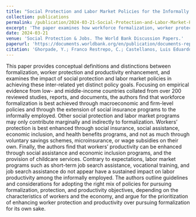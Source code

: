 ```yaml
---
title: "Social Protection and Labor Market Policies for the Informally Employed : A Review of Evidence from Low- and Middle-Income Countries [Working Paper]."
collection: publications
permalink: /publication/2024-03-21-Social-Protection-and-Labor-Market-Policies-for-the-Informally-Employed-A-Review-of-Evidence from-Low- and Middle-Income Countries
excerpt: 'The paper examines how workforce formalization, worker protection, and productivity enhancement are interrelated, concluding that formalization is best achieved through macroeconomic policies and social insurance programs, worker protection is strengthened by social insurance and assistance, and productivity is improved through social assistance and childcare services, while labor market programs like training and job search assistance have limited impact on productivity.'
date: 2024-03-21
venue: 'Social Protection & Jobs. The World Bank Discussion Papers.'
paperurl: 'https://documents.worldbank.org/en/publication/documents-reports/documentdetail/099032024211014718/p1810931d56c3a0fa1a1b3168e139e527a5'
citation: 'Ghorpade, Y.; Franco Restrepo, C.; Castellanos, Luis Eduardo. (2024) Social Protection and Labor Market Policies for the Informally Employed: A Review of Evidence from Low- and Middle-Income Countries.'
---
```


This paper provides conceptual definitions and distinctions between formalization, worker protection and productivity enhancement, and examines the impact of social protection and labor market policies in achieving these inter-related yet distinct policy goals. Focusing on empirical evidence from low- and middle-income countries collated from over 200 reviewed studies, reports, and documents, the authors find that workforce formalization is best achieved through macroeconomic and firm-level policies and through the extension of social insurance programs to the informally employed. Other social protection and labor market programs may only contribute marginally and indirectly to formalization. Workers’ protection is best enhanced through social insurance, social assistance, economic inclusion, and health benefits programs, and not as much through voluntary savings schemes, microinsurance, or wage subsidies on their own. Finally, the authors find that workers’ productivity can be enhanced through social assistance and economic inclusion programs, and the provision of childcare services. Contrary to expectations, labor market programs such as short-term job search assistance, vocational training, and job search assistance do not appear have a sustained impact on labor productivity among the informally employed. The authors outline guidelines and considerations for adopting the right mix of policies for pursuing formalization, protection, and productivity objectives, depending on the characteristics of workers and the economy, and argue for the prioritization of enhancing worker protection and productivity over pursuing formalization for its own sake.
